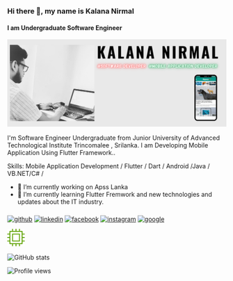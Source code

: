 ### Hi there 👋, my name is Kalana Nirmal
#### I am Undergraduate Software Engineer 
![I am Undergraduate Software Engineer ](https://github.com/kalananirmal/kalananirmal/blob/main/Black%20White%20Modern%20Offline%20Twitch%20Banner.png)

I'm Software Engineer Undergraduate from Junior University of Advanced Technological Institute Trincomalee , Srilanka. 
I am Developing Mobile Application Using Flutter Framework..

Skills: Mobile Application Development  / Flutter / Dart / Android /Java / VB.NET/C# /

- 🔭 I’m currently working on Apss Lanka  
- 🌱 I’m currently learning Flutter Fremwork and new technologies and updates about the IT industry.

###
[<img src='https://cdn.jsdelivr.net/npm/simple-icons@3.0.1/icons/github.svg' alt='github' height='40'>](https://github.com/https://github.com/kalananirmal)  [<img src='https://cdn.jsdelivr.net/npm/simple-icons@3.0.1/icons/linkedin.svg' alt='linkedin' height='40'>](https://www.linkedin.com/in/https://www.linkedin.com/in/kalana-nirmal//)  [<img src='https://cdn.jsdelivr.net/npm/simple-icons@3.0.1/icons/facebook.svg' alt='facebook' height='40'>](https://www.facebook.com/kalananirmal)  [<img src='https://cdn.jsdelivr.net/npm/simple-icons@3.0.1/icons/instagram.svg' alt='instagram' height='40'>](https://www.instagram.com/kalananirmal/)  [<img src='https://cdn.jsdelivr.net/npm/simple-icons@3.0.1/icons/google.svg' alt='google' height='40'>](a.kalananirmal@gmail.com)  

<a href='https://docs.github.com/en/developers'><img src='https://raw.githubusercontent.com/acervenky/animated-github-badges/master/assets/devbadge.gif' width='40' height='40'></a> 

![GitHub stats](https://github-readme-stats.vercel.app/api?username=https://github.com/kalananirmal&show_icons=true)  

![Profile views](https://gpvc.arturio.dev/https://github.com/kalananirmal)  
